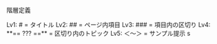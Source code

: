 階層定義

Lv1: \# = タイトル
Lv2: \## = ページ内項目
Lv3: \### = 項目内の区切り
Lv4: \**== ??? ==** = 区切り内のトピック
Lv5: ＜～＞ = サンプル提示
s

